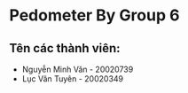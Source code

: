 # Pedometer By Group 6

## Tên các thành viên:
- Nguyễn Minh Văn - 20020739
- Lục Văn Tuyên - 20020349

